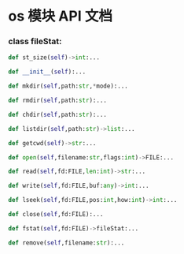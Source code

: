 # os 模块 API 文档

### class fileStat:
``` python
def st_size(self)->int:...
```

``` python
def __init__(self):...
```

``` python
def mkdir(self,path:str,*mode):...
```

``` python
def rmdir(self,path:str):...
```

``` python
def chdir(self,path:str):...
```

``` python
def listdir(self,path:str)->list:...
```

``` python
def getcwd(self)->str:...
```

``` python
def open(self,filename:str,flags:int)->FILE:...
```

``` python
def read(self,fd:FILE,len:int)->str:...
```

``` python
def write(self,fd:FILE,buf:any)->int:...
```

``` python
def lseek(self,fd:FILE,pos:int,how:int)->int:...
```

``` python
def close(self,fd:FILE):...
```

``` python
def fstat(self,fd:FILE)->fileStat:...
```

``` python
def remove(self,filename:str):...
```

